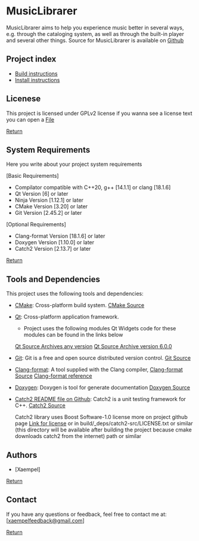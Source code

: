 # MusicLibrarer

MusicLibrarer aims to help you experience music better in several ways, e.g. through the cataloging system, as well as through the built-in player and several other things. Source for MusicLibrarer is available on [Github](https://github.com/Xaempel/MusicLibrarer)

## Project index

- [Build instructions](docs/BUILD.md)
- [Install instructions](docs/INSTALL.md)

## Licenese

This project is licensed under GPLv2 license if you wanna see a license text you can open a [File](LICENSE)

[Return](#readme-index)

## System Requirements

Here you write about your project system requirements

[Basic Requirements]

- Compilator compatible with C++20, g++ [14.1.1] or clang [18.1.6]
- Qt Version [6] or later
- Ninja Version [1.12.1] or later
- CMake Version [3.20] or later
- Git Version [2.45.2] or later

[Optional Requirements]

- Clang-format Version [18.1.6] or later
- Doxygen Version [1.10.0] or later
- Catch2 Version [2.13.7] or later

[Return](#readme-index)

## Tools and Dependencies

This project uses the following tools and dependencies:

- [CMake](https://cmake.org/): Cross-platform build system.
  [CMake Source](https://github.com/Kitware/CMake)

- [Qt](https://www.qt.io/): Cross-platform application framework.

  - Project uses the following modules Qt Widgets code for these modules can be found in the links below

  [Qt Source Archives any version](https://download.qt.io/archive/qt/)
  [Qt Source Archive version 6.0.0](https://download.qt.io/archive/qt/6.0/6.0.0/)

- [Git](https://git-scm.com/): Git is a free and open source distributed version control.
  [Git Source](https://github.com/git/git)

- [Clang-format](https://llvm.org/): A tool supplied with the Clang compiler,
  [Clang-format Source](https://github.com/llvm/llvm-project/tree/main/clang/tools/clang-format)
  [Clang-format reference](https://clang.llvm.org/docs/ClangFormat.html)

- [Doxygen](https://www.doxygen.nl/): Doxygen is tool for generate documentation
  [Doxygen Source](https://github.com/doxygen/doxygen)

- [Catch2 README file on Github](https://github.com/catchorg/Catch2/blob/devel/README.md): Catch2 is a unit testing framework for C++.
  [Catch2 Source](https://github.com/catchorg/Catch2)

  Catch2 library uses Boost Software-1.0 license more on project github page [Link for license](https://github.com/catchorg/Catch2/blob/devel/LICENSE.txt)
  or in build/\_deps/catch2-src/LICENSE.txt or similar
  (this directory will be available after building the project because cmake downloads catch2 from the internet) path or similar

## Authors

- [Xaempel]

[Return](#readmemd-reference)

## Contact

If you have any questions or feedback, feel free to contact me at: [xaempelfeedback@gmail.com]

[Return](#readmemd-reference)
